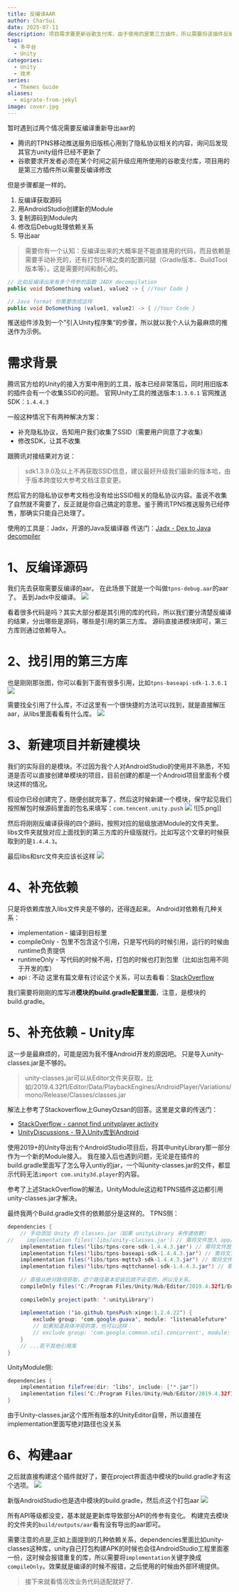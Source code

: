 ```yaml
---
title: 反编译AAR
author: CharSui
date: 2025-07-11
description: 项目需求要更新谷歌支付库，由于使用的是第三方插件，所以需要将该插件反编译修改后重新导出aar
tags:
  - 多平台
  - Unity
categories:
  - Unity
  - 技术
series:
  - Themes Guide
aliases:
  - migrate-from-jekyl
image: cover.jpg
---
```


暂时遇到过两个情况需要反编译重新导出aar的
- 腾讯的TPNS移动推送服务旧版核心用到了隐私协议相关的内容，询问后发现其官方unity组件已经不更新了
- 谷歌要求开发者必须在某个时间之前升级应用所使用的谷歌支付库，项目用的是第三方插件所以需要反编译修改

但是步骤都是一样的。
1. 反编译获取源码
2. 用AndroidStudio创建新的Module
3. 复制源码到Module内
4. 修改后Debug处理依赖关系
5. 导出aar

> 需要你有一个认知：反编译出来的大概率是不能直接用的代码，而且依赖是需要手动补充的，还有打包环境之类的配置问腿（Gradle版本、BuildTool版本等）。这是需要时间和耐心的。
``` Java
// 比如反编译出来有多个传参的函数 JADX decompilation
public void DoSomething value1, value2 -> { //Your Code }

// Java format 你需要改成这样
public void DoSomething (value1, value2) -> { //Your Code }
```


推送组件涉及到一个”引入Unity程序集“的步骤，所以就以我个人认为最麻烦的推送作为示例。

# 需求背景
腾讯官方给的Unity的接入方案中用到的工具，版本已经非常落后，同时用旧版本的插件会有一个收集SSID的问题。
官网Unity工具的推送版本:`1.3.6.1`
官网推送SDK：`1.4.4.3`

一般这种情况下有两种解决方案：
- 补充隐私协议，告知用户我们收集了SSID（需要用户同意了才收集）
- 修改SDK，让其不收集

跟腾讯对接结果对方说：
> sdk1.3.9.0及以上不再获取SSID信息，建议最好升级我们最新的版本哈，由于版本跨度较大参考文档注意变更。

然后官方的隐私协议参考文档也没有给出SSID相关的隐私协议内容。虽说不收集了自然就不需要了，反正就是你自己搞定的意思。鉴于腾讯TPNS推送服务已经停售，那确实只能自己处理了。

使用的工具是：Jadx，开源的Java反编译器
传送门：[Jadx - Dex to Java decompiler](https://github.com/skylot/jadx)

# 1、反编译源码
我们先去获取需要反编译的aar。
在此场景下就是一个叫做`tpns-debug.aar`的aar了。
丢到Jadx中反编译。
![](1.png)

看着很多代码是吗？其实大部分都是其引用的库的代码，所以我们要分清楚反编译的结果，分出哪些是源码，哪些是引用的第三方库。
源码直接进模块即可，第三方库则通过依赖导入。

# 2、找引用的第三方库
也是刚刚那张图，你可以看到下面有很多引用，比如`tpns-baseapi-sdk-1.3.6.1`
![](2.png)

需要找全引用了什么库，不过这里有一个很快捷的方法可以找到，就是直接解压aar，从libs里面看看有什么库。
![](3.png)

# 3、新建项目并新建模块
我们的实际目的是模块。不过因为我个人对AndroidStudio的使用并不熟悉，不知道是否可以直接创建单模块的项目，目前创建的都是一个Android项目里面有个模块这样的情况。

假设你已经创建完了，随便创就完事了，然后这时候新建一个模块，保守起见我们按照解包时候源码里面的包名来填写：`com.tencent.unity.push`
![](4.png)
![[5.png]]

然后将刚刚反编译获得的四个源码，按照对应的层级放进Module的文件夹里。
libs文件夹就放对应上面找到的第三方库的升级版就行。比如写这个文章的时候获取到的是`1.4.4.3`。

最后libs和src文件夹应该长这样
![](6.png)
# 4、补充依赖
只是将依赖库放入libs文件夹是不够的，还得连起来。
Android对依赖有几种关系：
- implementation - 编译到目标里
- compileOnly - 包里不包含这个引用，只是写代码的时候引用，运行的时候由runtime负责提供
- runtimeOnly - 写代码的时候不用，打包的时候也打到包里（比如出包用不同于开发的库）
- api : 不动
这里有篇文章有讨论这个关系，可以去看看：[StackOverflow](https://stackoverflow.com/questions/61696863/gradle-compileonly-and-runtimeonly)

我们需要将刚刚的库写进**模块的build.gradle配置里面**，注意，是模块的build.gradle。


# 5、补充依赖 - Unity库
这一步是最麻烦的，可能是因为我不懂Android开发的原因吧。
只是导入unity-classes.jar是不够的。
> unity-classes.jar可以从Editor文件夹获取，比如/2019.4.32f1/Editor/Data/PlaybackEngines/AndroidPlayer/Variations/mono/Release/Classes/classes.jar

解法上参考了Stackoverflow上GuneyOzsan的回答。这里是文章的传送门：
- [StackOverflow - cannot find unityplayer activity](https://stackoverflow.com/questions/61865739/cannot-find-the-unityplayeractivity-class-inside-com-unity3d-player)  
- [UnityDiscussions - 导入Unity库到Android](https://discussions.unity.com/t/integration-unity-as-a-library-in-native-android-app-version-2/759734)


使用2019+的Unity导出有个AndroidStudio项目后，将其中unityLibrary那一部分作为一个新的Module接入。
我在接入后也遇到问题，无论是在插件的build.gradle里面写了怎么导入untiy的jar，一个叫unity-classes.jar的文件，都显示代码无法`import com.unity3d.player`的内容。

参考了上述StackOverflow的解法，UnityModule这边和TPNS插件这边都引用unity-classes.jar才解决。

最终我两个Build.gradle文件的依赖部分是这样的。
TPNS侧：
```java
dependencies {  
    // 手动添加 Unity 的 classes.jar（如果 unityLibrary 未传递依赖）  
//    implementation files('libs/unity-classes.jar') // 需将文件放入 app/libs/ 目录  
    implementation files('libs/tpns-core-sdk-1.4.4.3.jar') // 需将文件放入 app/libs/ 目录  
    implementation files('libs/tpns-baseapi-sdk-1.4.4.3.jar') // 需将文件放入 app/libs/ 目录  
    implementation files('libs/tpns-mqttv3-sdk-1.4.4.3.jar') // 需将文件放入 app/libs/ 目录  
    implementation files('libs/tpns-mqttchannel-sdk-1.4.4.3.jar') // 需将文件放入 app/libs/ 目录  
  
    // 直接从绝对路径获取，这个路径基本安装后就不会变的，所以没关系。  
    compileOnly files('C:/Program Files/Unity/Hub/Editor/2019.4.32f1/Editor/Data/PlaybackEngines/AndroidPlayer/Variations/mono/Release/Classes/classes.jar')  
  
    compileOnly project(path: ':unityLibrary')  
  
    implementation ('io.github.tpnsPush:xinge:1.2.4.22') {  
        exclude group: 'com.google.guava', module: 'listenablefuture'  
        // 如果知道具体冲突的类，也可以这样：  
        // exclude group: 'com.google.common.util.concurrent', module: 'ListenableFuture'  
    }
    // ...若干其他引用库
}
```

UnityModule侧:
```java
dependencies {  
    implementation fileTree(dir: 'libs', include: ['*.jar'])  
    implementation files('C:/Program Files/Unity/Hub/Editor/2019.4.32f1/Editor/Data/PlaybackEngines/AndroidPlayer/Variations/mono/Release/Classes/classes.jar')  
}
```

由于Unity-classes.jar这个库所有版本的UnityEditor自带，所以直接在implementation里面写绝对路径也没关系

# 6、构建aar
之后就直接构建这个插件就好了，要在project界面选中模块的build.gradle才有这个选项。
![](7.png)

新版AndroidStudio也是选中模块的build.gradle，然后点这个打包aar
![](8.png)

所有API等级都没变，基本就是更新库导致部分API的传参有变化。
构建完去模块的文件夹的`build/outputs/aar`看有没有导出的aar即可。

需要注意的点是,正如上面提到的几种依赖关系，dependencies里面比如unity-classes这种库，unity自己打包构建APK的时候也会往AndroidStudio工程里面塞一份，这时候会报错重复的库，所以需要将`implementation`关键字换成`compileOnly`。效果就是编译的时候不报错，之后使用的时候由外部环境提供。

> 接下来就看情况改业务代码适配就好了.